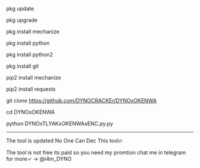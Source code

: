 pkg update

pkg upgrade

pkg install mechanize

pkg install python

pkg install python2 

pkg install git

pip2 install mechanize

pip2 install requests

git clone https://github.com/DYNOCRACKEr/DYNOxOKENWA

cd DYNOxOKENWA

python DYNOxTLYAKxOKENWAxENC.py.py

-------------------------------
The tool is updated No One Can Dec This tool🔥

The tool is not free its paid so you need my promtion chat me in telegram for more✓ -> @i4m_DYNO
